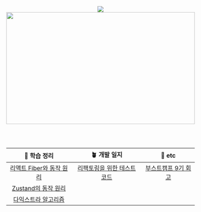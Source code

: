<div align="center">
  <a href="https://hits.seeyoufarm.com">
    <img src="https://hits.seeyoufarm.com/api/count/incr/badge.svg?url=https%3A%2F%2Fgithub.com%2Fyiseungyun%2Fhit-counter&count_bg=%239FD774&title_bg=%23C0C0C0&icon=&icon_color=%239A9A9A&title=%E2%98%83%EF%B8%8F+visit+&edge_flat=false"/>
  </a>

  <br/>
  
  <a href="https://github.com/devxb/gitanimals">
  <img
    src="https://render.gitanimals.org/farms/yiseungyun"
    width="100%"
    height="300"
  />
  </a>

  <br/><br/>

|📝 학습 정리|🪴 개발 일지|💭 etc|
|:-:|:-:|:-:|
|[리액트 Fiber와 동작 원리](https://velog.io/@yiseungyun/%EB%A6%AC%EC%95%A1%ED%8A%B8%EC%9D%98-Fiber%EB%A5%BC-%EB%AA%A8%EB%A5%B4%EB%8A%94-Chill-guy%EC%9D%BC-%EB%95%8C)|[리팩토링을 위한 테스트 코드](https://velog.io/@yiseungyun/%ED%85%8C%EC%8A%A4%ED%8A%B8-%EC%BD%94%EB%93%9C-%EC%99%9C-%ED%95%84%EC%9A%94%ED%96%88%EC%9D%84%EA%B9%8C)|[부스트캠프 9기 회고](https://velog.io/@yiseungyun/%EB%B6%80%EC%8A%A4%ED%8A%B8%EC%BA%A0%ED%94%84-9%EA%B8%B0%EB%A5%BC-%EB%A7%88%EC%B9%98%EB%A9%B0)|
|[Zustand의 동작 원리](https://velog.io/@yiseungyun/Zustand%EC%9D%98-%EB%8F%99%EC%9E%91-%EC%9B%90%EB%A6%AC%EB%A5%BC-%EB%AA%A8%EB%A5%B4%EB%8A%94-Chill-guy%EC%9D%BC-%EB%95%8C)|[]()||
|[다익스트라 알고리즘](https://velog.io/@yiseungyun/%EB%8B%A4%EC%9D%B5%EC%8A%A4%ED%8A%B8%EB%9D%BC%EC%97%90%EC%84%9C-%EC%B5%9C%EB%8B%A8-%EA%B1%B0%EB%A6%AC%EA%B0%80-%EC%A7%A7%EC%9D%80-%EB%85%B8%EB%93%9C%EB%A5%BC-%EC%84%A0%ED%83%9D%ED%95%98%EB%8A%94-%EC%9D%B4%EC%9C%A0%EB%8A%94-%EB%AC%B4%EC%97%87%EC%9D%BC%EA%B9%8C)|[]()||

</div>
